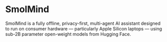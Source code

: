 # SmolMind
SmolMind is a fully offline, privacy-first, multi-agent AI assistant designed to run on consumer hardware — particularly Apple Silicon laptops — using sub-2B parameter open-weight models from Hugging Face.
